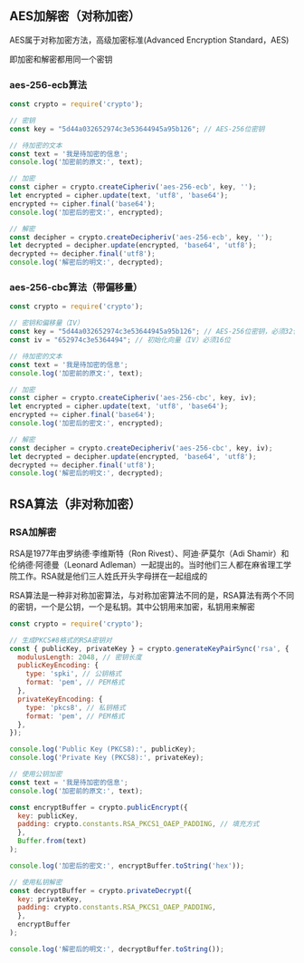 ## AES加解密（对称加密）

AES属于对称加密方法，高级加密标准(Advanced Encryption Standard，AES)

即加密和解密都用同一个密钥

### aes-256-ecb算法

```javascript
const crypto = require('crypto');

// 密钥
const key = "5d44a032652974c3e53644945a95b126"; // AES-256位密钥

// 待加密的文本
const text = '我是待加密的信息';
console.log('加密前的原文:', text);

// 加密
const cipher = crypto.createCipheriv('aes-256-ecb', key, '');
let encrypted = cipher.update(text, 'utf8', 'base64');
encrypted += cipher.final('base64');
console.log('加密后的密文:', encrypted);

// 解密
const decipher = crypto.createDecipheriv('aes-256-ecb', key, '');
let decrypted = decipher.update(encrypted, 'base64', 'utf8');
decrypted += decipher.final('utf8');
console.log('解密后的明文:', decrypted);
```

### aes-256-cbc算法（带偏移量）

```javascript
const crypto = require('crypto');

// 密钥和偏移量（IV）
const key = "5d44a032652974c3e53644945a95b126"; // AES-256位密钥，必须32位
const iv = "652974c3e5364494"; // 初始化向量（IV）必须16位

// 待加密的文本
const text = '我是待加密的信息';
console.log('加密前的原文:', text);

// 加密
const cipher = crypto.createCipheriv('aes-256-cbc', key, iv);
let encrypted = cipher.update(text, 'utf8', 'base64');
encrypted += cipher.final('base64');
console.log('加密后的密文:', encrypted);

// 解密
const decipher = crypto.createDecipheriv('aes-256-cbc', key, iv);
let decrypted = decipher.update(encrypted, 'base64', 'utf8');
decrypted += decipher.final('utf8');
console.log('解密后的明文:', decrypted);
```

## RSA算法（非对称加密）

### RSA加解密

RSA是1977年由罗纳德·李维斯特（Ron Rivest）、阿迪·萨莫尔（Adi Shamir）和伦纳德·阿德曼（Leonard Adleman）一起提出的。当时他们三人都在麻省理工学院工作。RSA就是他们三人姓氏开头字母拼在一起组成的

RSA算法是一种非对称加密算法，与对称加密算法不同的是，RSA算法有两个不同的密钥，一个是公钥，一个是私钥。其中公钥用来加密，私钥用来解密

```javascript
const crypto = require('crypto');

// 生成PKCS#8格式的RSA密钥对
const { publicKey, privateKey } = crypto.generateKeyPairSync('rsa', {
  modulusLength: 2048, // 密钥长度
  publicKeyEncoding: {
    type: 'spki', // 公钥格式
    format: 'pem', // PEM格式
  },
  privateKeyEncoding: {
    type: 'pkcs8', // 私钥格式
    format: 'pem', // PEM格式
  },
});

console.log('Public Key (PKCS8):', publicKey);
console.log('Private Key (PKCS8):', privateKey);

// 使用公钥加密
const text = '我是待加密的信息';
console.log('加密前的原文:', text);

const encryptBuffer = crypto.publicEncrypt({
  key: publicKey,
  padding: crypto.constants.RSA_PKCS1_OAEP_PADDING, // 填充方式
  },
  Buffer.from(text)
);

console.log('加密后的密文:', encryptBuffer.toString('hex'));

// 使用私钥解密
const decryptBuffer = crypto.privateDecrypt({
  key: privateKey,
  padding: crypto.constants.RSA_PKCS1_OAEP_PADDING,
  },
  encryptBuffer
);

console.log('解密后的明文:', decryptBuffer.toString());